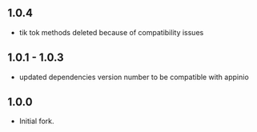 ## 1.0.4

* tik tok methods deleted because of compatibility issues

## 1.0.1 - 1.0.3

* updated dependencies version number to be compatible with appinio

## 1.0.0

* Initial fork.
